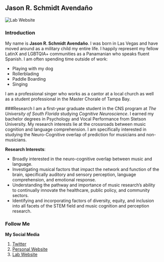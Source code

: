 ## Jason R. Schmidt Avendaño
![Lab Website](https://cdn.aarp.net/content/dam/aarp/travel/tips/2020/12/1140-las-vegas-sign.jpg)

### Introduction
My name is **Jason R. Schmidt Avendaño**. I was born in Las Vegas and have moved around as a military child my entire life. I happily represent my fellow LatinX and LGBTQIA+ communities as a Panamanian who speaks fluent Spanish. I am often spending time outside of work: 
  * Playing with my dog
  * Rollerblading
  * Paddle Boarding
  * Singing

I am a professional singer who works as a cantor at a local church as well as a student professional in the Master Chorale of Tampa Bay. 

###Research
I am a first-year graduate student in the CNS program at *The University of South Florida* studying *Cognitive Neuroscience*. I earned my bachelor degrees in Psychology and Vocal Performance from Stetson University. My research interests lie at the crossroads between music cognition and language comprehension. I am specifically interested in studying the Neuro-Cognitive overlap of prediction for musicians and non-musicians.

**Research Interests**:  
  * Broadly interested in the neuro-cognitive overlap between music and language.
  * Investigating musical factors that impact the network and function of the brain, specifically auditory and sensory perception, language comprehension, and emotional response.
  * Understanding the pathway and importance of music research’s ability to continually innovate the
healthcare, public policy, and community sectors.
  * Identifying and incorporating factors of diversity, equity, and inclusion into all facets of the
STEM field and music cognition and perception research.

### Follow Me
**My Social Media** 
1. [Twitter](https://twitter.com/_jasonschmidt)
2. [Personal Website](https://jasonschmidt6.wixsite.com/jason)
3. [Lab Website](https://https://emac-usf.com/)
